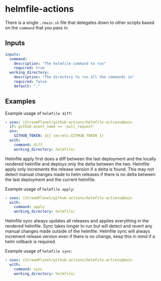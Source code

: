# helmfile-actions

There is a single `./main.sh` file that delegates down to other scripts based on the `command` that you pass in.

## Inputs

```yaml
inputs:
  command:
    description: "The helmfile command to run"
    required: true
  working_directory:
    description: "The directory to run all the commands in"
    required: false
    default: "."
```

## Examples

Example usage of `helmfile diff`:

```yaml
- uses: iStreamPlanet/github-actions/helmfile-actions@main
  if: github.event_name == 'pull_request'
  env:
    GITHUB_TOKEN: ${{ secrets.GITHUB_TOKEN }}
  with:
    command: diff
    working_directory: helmfile/
```
Helmfile apply first does a diff between the last deployment and the locally rendered helmfile and deploys only the delta between the two. Helmfile apply only increments the release version if a delta is found. This may not detect manual changes made to helm releases if there is no delta between the last deployment and the current helmfile.

Example usage of `helmfile apply`:

```yaml
- uses: iStreamPlanet/github-actions/helmfile-actions@main
  with:
    command: apply
    working_directory: helmfile/
```
Helmfile sync always updates all releases and applies everything in the rendered helmfile. Sync takes longer to run but will detect and revert any manual changes made outside of the helmfile. Helmfile sync will always increment release version even if there is no change, keep this in mind if a helm rollback is required.

Example usage of `helmfile sync`:

```yaml
- uses: iStreamPlanet/github-actions/helmfile-actions@main
  with:
    command: sync
    working_directory: helmfile/
```
